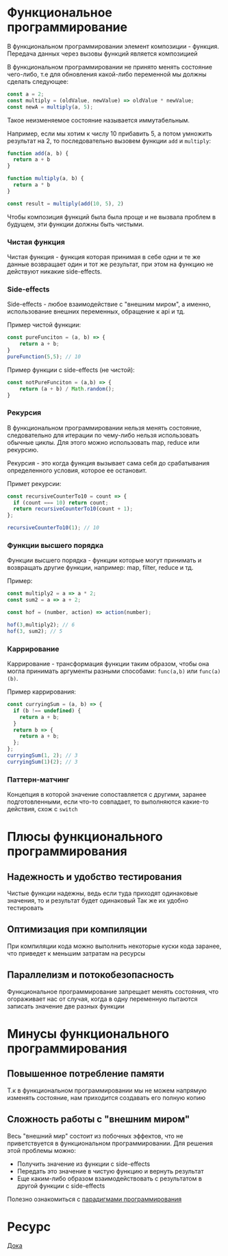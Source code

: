 # Функциональное программирование
В функциональном программировании элемент композиции - функция. Передача данных через вызовы функций является композицией

В функциональном программировании не принято менять состояние чего-либо, т.е для обновления какой-либо переменной мы должны сделать следующее:

```js
const a = 2;
const multiply = (oldValue, newValue) => oldValue * newValue;
const newA = multiply(a, 5);
```

Такое неизменяемое состояние называется иммутабельным.

Например, если мы хотим к числу 10 прибавить 5, а потом умножить результат на 2, то последовательно вызовем функции `add` и `multiply`:

```js
function add(a, b) {
  return a + b
}

function multiply(a, b) {
  return a * b
}

const result = multiply(add(10, 5), 2)
```

Чтобы композиция функций была была проще и не вызвала проблем в будущем, эти функции должны быть чистыми.

### Чистая функция

Чистая функция - функция которая принимая в себе одни и те же данные возвращает один и тот же результат, при этом на функцию не действуют никакие side-effects.

### Side-effects

Side-effects - любое взаимодействие с "внешним миром", а именно, использование внешних переменных, обращение к api и тд.

Пример чистой функции: 

```js
const pureFunciton = (a, b) => {
    return a + b;
}
pureFunction(5,5); // 10
```

Пример функции с side-effects (не чистой):

```js
const notPureFunciton = (a,b) => {
    return (a + b) / Math.random();
}
```


### Рекурсия 
В функциональном программировании нельзя менять состояние, следовательно для итерации по чему-либо нельзя использовать обычные циклы. Для этого можно использовать map, reduce или рекурсию.

Рекурсия - это когда функция вызывает сама себя до срабатывания определенного условия, которое ее остановит. 

Примет рекурсии:

```js
const recursiveCounterTo10 = count => {
  if (count === 10) return count;
  return recursiveCounterTo10(count + 1);
};

recursiveCounterTo10(1); // 10
```


### Функции высшего порядка

Функции высшего порядка - функции которые могут принимать и возвращать другие функции, например: map, filter, reduce и тд.

Пример:

```js
const multiply2 = a => a * 2;
const sum2 = a => a + 2;

const hof = (number, action) => action(number);

hof(3,multiply2); // 6
hof(3, sum2); // 5
```

### Каррирование

Каррирование - трансформация функции таким образом, чтобы она могла принимать аргументы разными способами: `func(a,b)` или `func(a)(b)`.

Пример каррирования:

```js
const curryingSum = (a, b) => {
  if (b !== undefined) {
    return a + b;
  }
  return b => {
    return a + b;
  };
};
curryingSum(1, 2); // 3
curryingSum(1)(2); // 3
```

### Паттерн-матчинг

Концепция в которой значение сопоставляется с другими, заранее подготовленными, если что-то совпадает, то выполняются какие-то действия, схож с `switch`


# Плюсы функционального программирования

## Надежность и удобство тестирования
Чистые функции надежны, ведь если туда приходят одинаковые значения,  то и результат будет одинаковый
Так же их удобно тестировать

## Оптимизация при компиляции
При компиляции кода можно выполнить некоторые куски кода заранее, что приведет к меньшим затратам на ресурсы

## Параллелизм и потокобезопасность 
Функциональное программирование запрещает менять состояния, что огораживает нас от случая, когда в одну переменную пытаются записать значение две разных функции


# Минусы функционального программирования

## Повышенное потребление памяти
Т.к в функциональном программировании мы не можем напрямую изменять состояние, нам приходится создавать его полную копию

## Сложность работы с "внешним миром"
Весь "внешний мир" состоит из побочных эффектов, что не приветствуется в функциональном программировании. Для решения этой проблемы можно:

- Получить значение из функции с side-effects
- Передать это значение в чистую функцию и вернуть результат
- Еще каким-либо образом взаимодействовать с результатом в другой функции с side-effects



Полезно ознакомиться с [парадигмами программирования](https://doka.guide/js/programming-paradigms/)
# Ресурс
[Дока](https://doka.guide/js/fp/#plyusy-funkcionalnogo-programmirovaniya)
